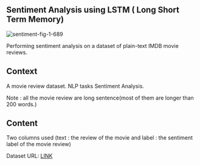 ##  Sentiment Analysis using LSTM ( Long Short Term Memory)


![sentiment-fig-1-689](https://user-images.githubusercontent.com/85668824/126865811-5ca0dfc7-5ef8-46b0-a4d5-12c1de36ae2e.jpg)


Performing sentiment analysis on a dataset of plain-text IMDB movie reviews.

## Context

A movie review dataset. NLP tasks Sentiment Analysis.

Note : all the movie review are long sentence(most of them are longer than 200 words.)

## Content

Two columns used (text : the review of the movie and label : the sentiment label of the movie review)

Dataset URL: <a href='https://www.kaggle.com/columbine/imdb-dataset-sentiment-analysis-in-csv-format'>LINK</a>
